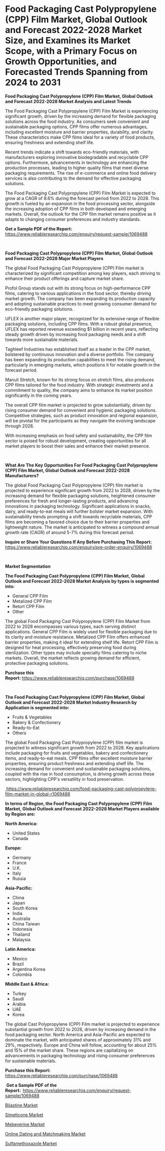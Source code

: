 <p><h1>Food Packaging Cast Polypropylene (CPP) Film Market, Global Outlook and Forecast 2022-2028 Market Size, and Examines its Market Scope, with a Primary Focus on Growth Opportunities, and Forecasted Trends Spanning from 2024 to 2031</h1></p><p><strong>Food Packaging Cast Polypropylene (CPP) Film Market, Global Outlook and Forecast 2022-2028 Market Analysis and Latest Trends</strong></p>
<p><p>The Food Packaging Cast Polypropylene (CPP) Film Market is experiencing significant growth, driven by the increasing demand for flexible packaging solutions across the food industry. As consumers seek convenient and sustainable packaging options, CPP films offer numerous advantages, including excellent moisture and barrier properties, durability, and clarity. These characteristics make CPP films ideal for a variety of food products, ensuring freshness and extending shelf life.</p><p>Recent trends indicate a shift towards eco-friendly materials, with manufacturers exploring innovative biodegradable and recyclable CPP options. Furthermore, advancements in technology are enhancing the production processes, leading to higher quality films that meet diverse packaging requirements. The rise of e-commerce and online food delivery services is also contributing to the demand for effective packaging solutions.</p><p>The Food Packaging Cast Polypropylene (CPP) Film Market is expected to grow at a CAGR of 8.6% during the forecast period from 2022 to 2028. This growth is fueled by an expansion in the food processing sector, alongside the increasing adoption of CPP films in both developed and emerging markets. Overall, the outlook for the CPP film market remains positive as it adapts to changing consumer preferences and industry standards.</p></p>
<p><strong>Get a Sample PDF of the Report:&nbsp;</strong> <a href="https://www.reliableresearchiq.com/enquiry/request-sample/1069488">https://www.reliableresearchiq.com/enquiry/request-sample/1069488</a></p>
<p>&nbsp;</p>
<p><strong>Food Packaging Cast Polypropylene (CPP) Film Market, Global Outlook and Forecast 2022-2028 Major Market Players</strong></p>
<p><p>The global Food Packaging Cast Polypropylene (CPP) Film market is characterized by significant competition among key players, each striving to enhance their product offerings and capture market share. </p><p>Profol Group stands out with its strong focus on high-performance CPP films, catering to various applications in the food sector, thereby driving market growth. The company has been expanding its production capacity and adopting sustainable practices to meet growing consumer demand for eco-friendly packaging solutions.</p><p>UFLEX is another major player, recognized for its extensive range of flexible packaging solutions, including CPP films. With a robust global presence, UFLEX has reported revenue exceeding $1 billion in recent years, reflecting steady growth driven by increasing food packaging needs and a shift towards more sustainable materials.</p><p>Taghleef Industries has established itself as a leader in the CPP market, bolstered by continuous innovation and a diverse portfolio. The company has been expanding its production capabilities to meet the rising demand, particularly in emerging markets, which positions it for notable growth in the forecast period.</p><p>Manuli Stretch, known for its strong focus on stretch films, also produces CPP films tailored for the food industry. With strategic investments and a commitment to quality, the company aims to enhance its market position significantly in the coming years.</p><p>The overall CPP film market is projected to grow substantially, driven by rising consumer demand for convenient and hygienic packaging solutions. Competitive strategies, such as product innovation and regional expansion, will be pivotal for the participants as they navigate the evolving landscape through 2028.</p><p>With increasing emphasis on food safety and sustainability, the CPP film sector is poised for robust development, creating opportunities for all market players to boost their sales and enhance their market presence.</p></p>
<p>&nbsp;</p>
<p><strong>What Are The Key Opportunities For Food Packaging Cast Polypropylene (CPP) Film Market, Global Outlook and Forecast 2022-2028 Manufacturers?</strong></p>
<p><p>The global Food Packaging Cast Polypropylene (CPP) film market is projected to experience significant growth from 2022 to 2028, driven by the increasing demand for flexible packaging solutions, heightened consumer preferences for fresh and longer-lasting products, and advancing innovations in packaging technology. Significant applications in snacks, dairy, and ready-to-eat meals will further bolster market expansion. With sustainability trends prompting a shift towards recyclable materials, CPP films are becoming a favored choice due to their barrier properties and lightweight nature. The market is anticipated to witness a compound annual growth rate (CAGR) of around 5-7% during this forecast period.</p></p>
<p><strong>Inquire or Share Your Questions If Any Before Purchasing This Report:</strong> <a href="https://www.reliableresearchiq.com/enquiry/pre-order-enquiry/1069488">https://www.reliableresearchiq.com/enquiry/pre-order-enquiry/1069488</a></p>
<p>&nbsp;</p>
<p><strong>Market Segmentation</strong></p>
<p><strong>The Food Packaging Cast Polypropylene (CPP) Film Market, Global Outlook and Forecast 2022-2028 Market Analysis by types is segmented into:</strong></p>
<p><ul><li>General CPP Film</li><li>Metalized CPP Film</li><li>Retort CPP Film</li><li>Other</li></ul></p>
<p><p>The global Food Packaging Cast Polypropylene (CPP) Film Market from 2022 to 2028 encompasses various types, each serving distinct applications. General CPP Film is widely used for flexible packaging due to its clarity and moisture resistance. Metalized CPP Film offers enhanced barrier properties, making it ideal for extending shelf life. Retort CPP Film is designed for heat processing, effectively preserving food during sterilization. Other types may include specialty films catering to niche markets. Overall, the market reflects growing demand for efficient, protective packaging solutions.</p></p>
<p><strong>Purchase this Report:&nbsp;</strong><a href="https://www.reliableresearchiq.com/purchase/1069488">https://www.reliableresearchiq.com/purchase/1069488</a></p>
<p>&nbsp;</p>
<p><strong>The Food Packaging Cast Polypropylene (CPP) Film Market, Global Outlook and Forecast 2022-2028 Market Industry Research by Application is segmented into:</strong></p>
<p><ul><li>Fruits & Vegetables</li><li>Bakery & Confectionery</li><li>Ready-to-Eat</li><li>Others</li></ul></p>
<p><p>The global Food Packaging Cast Polypropylene (CPP) film market is projected to witness significant growth from 2022 to 2028. Key applications include packaging for fruits and vegetables, bakery and confectionery items, and ready-to-eat meals. CPP films offer excellent moisture barrier properties, ensuring product freshness and extending shelf life. The increasing demand for convenient and sustainable packaging solutions, coupled with the rise in food consumption, is driving growth across these sectors, highlighting CPP's versatility in food preservation.</p></p>
<p><a href="https://www.reliableresearchiq.com/food-packaging-cast-polypropylene-film-market-in-global-r1069488">&nbsp;https://www.reliableresearchiq.com/food-packaging-cast-polypropylene-film-market-in-global-r1069488</a></p>
<p><strong>In terms of Region, the Food Packaging Cast Polypropylene (CPP) Film Market, Global Outlook and Forecast 2022-2028 Market Players available by Region are:</strong></p>
<p>
    <p> <strong> North America: </strong>
        <ul>
            <li>United States</li>
            <li>Canada</li>
        </ul>
        </p> 
    <p> <strong> Europe: </strong>
        <ul>
            <li>Germany</li>
            <li>France</li>
            <li>U.K.</li>
            <li>Italy</li>
            <li>Russia</li>
        </ul>
        </p> 
    <p> <strong> Asia-Pacific: </strong>
        <ul>
            <li>China</li>
            <li>Japan</li>
            <li>South Korea</li>
            <li>India</li>
            <li>Australia</li>
            <li>China Taiwan</li>
            <li>Indonesia</li>
            <li>Thailand</li>
            <li>Malaysia</li>
        </ul>
        </p> 
    <p> <strong> Latin America: </strong>
        <ul>
            <li>Mexico</li>
            <li>Brazil</li>
            <li>Argentina Korea</li>
            <li>Colombia</li>
        </ul>
        </p> 
    <p> <strong> Middle East & Africa: </strong>
        <ul>
            <li>Turkey</li>
            <li>Saudi</li>
            <li>Arabia</li>
            <li>UAE</li>
            <li>Korea</li>
        </ul>
    </p>
    </p>
<p><p>The global Cast Polypropylene (CPP) Film market is projected to experience substantial growth from 2022 to 2028, driven by increasing demand in the food packaging sector. North America and Asia-Pacific are expected to dominate the market, with anticipated shares of approximately 31% and 29%, respectively. Europe and China will follow, accounting for about 25% and 15% of the market share. These regions are capitalizing on advancements in packaging technology and rising consumer preferences for sustainable materials.</p></p>
<p><strong>Purchase this Report: </strong><a href="https://www.reliableresearchiq.com/purchase/1069488">https://www.reliableresearchiq.com/purchase/1069488</a></p>
<p>&nbsp;<strong>Get a Sample PDF of the Report:&nbsp;&nbsp;</strong><a href="https://www.reliableresearchiq.com/enquiry/request-sample/1069488">https://www.reliableresearchiq.com/enquiry/request-sample/1069488</a></p>
<p><strong></strong></p>
<p><p><a href="https://www.linkedin.com/pulse/global-bilastine-market-landscape-future-trends-strategic-gqzie?trackingId=DoJs2kiwQFWxPYb9g7SG9Q%3D%3D">Bilastine Market</a></p><p><a href="https://www.linkedin.com/pulse/simeticone-market-global-insights-regional-analysis-2024-lz6fe?trackingId=sjaS6h%2FfRF%2BFOCgB47q8RA%3D%3D">Simeticone Market</a></p><p><a href="https://www.linkedin.com/pulse/mebeverine-market-trends-growth-outlook-2024-2031-atlve?trackingId=HiwAA0IITveFwWFwIhc4AQ%3D%3D">Mebeverine Market</a></p><p><a href="https://www.linkedin.com/pulse/strategic-market-insights-navigating-global-online-dating-matchmaking-cjimc?trackingId=PYdpaQKYTiah4Q6dR4ZWfQ%3D%3D">Online Dating and Matchmaking Market</a></p><p><a href="https://www.linkedin.com/pulse/sulfamethoxazole-market-share-size-trends-industry-analysis-vvm5e?trackingId=%2BSN9iQdjTcGc28%2FsHtQm1g%3D%3D">Sulfamethoxazole Market</a></p></p>